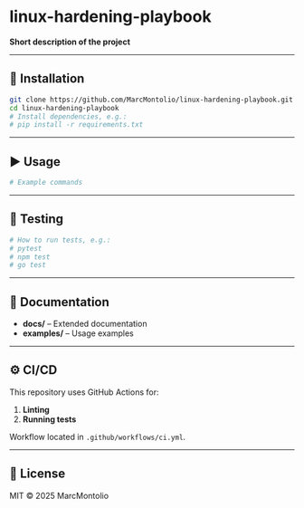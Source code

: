 # linux-hardening-playbook

**Short description of the project**

---

## 🔧 Installation

```bash
git clone https://github.com/MarcMontolio/linux-hardening-playbook.git
cd linux-hardening-playbook
# Install dependencies, e.g.:
# pip install -r requirements.txt
```

---

## ▶️ Usage

```bash
# Example commands
```

---

## 🧪 Testing

```bash
# How to run tests, e.g.:
# pytest
# npm test
# go test
```

---

## 📄 Documentation

- **docs/** – Extended documentation  
- **examples/** – Usage examples

---

## ⚙️ CI/CD

This repository uses GitHub Actions for:
1. **Linting**  
2. **Running tests**

Workflow located in `.github/workflows/ci.yml`.

---

## 📜 License

MIT © 2025 MarcMontolio
